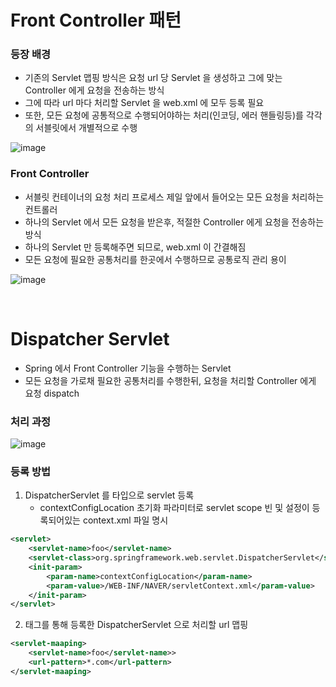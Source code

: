 # Front Controller 패턴
### 등장 배경
* 기존의 Servlet 맵핑 방식은 요청 url 당 Servlet 을 생성하고 그에 맞는 Controller 에게 요청을 전송하는 방식
* 그에 따라 url 마다 처리할 Servlet 을 web.xml 에 모두 등록 필요
* 또한, 모든 요청에 공통적으로 수행되어야하는 처리(인코딩, 에러 핸들링등)를 각각의 서블릿에서 개별적으로 수행

![image](https://user-images.githubusercontent.com/48702893/107381090-da00ff00-6b31-11eb-9c26-969cdfe4b453.png)

### Front Controller
* 서블릿 컨테이너의 요청 처리 프로세스 제일 앞에서 들어오는 모든 요청을 처리하는 컨트롤러
* 하나의 Servlet 에서 모든 요청을 받은후, 적절한 Controller 에게 요청을 전송하는 방식
* 하나의 Servlet 만 등록해주면 되므로, web.xml 이 간결해짐
* 모든 요청에 필요한 공통처리를 한곳에서 수행하므로 공통로직 관리 용이

![image](https://user-images.githubusercontent.com/48702893/107381142-e84f1b00-6b31-11eb-9675-c4fa25c8211a.png)

<br>

# Dispatcher Servlet
* Spring 에서 Front Controller 기능을 수행하는 Servlet
* 모든 요청을 가로채 필요한 공통처리를 수행한뒤, 요청을 처리할 Controller 에게 요청 dispatch

### 처리 과정

![image](https://user-images.githubusercontent.com/48702893/107381836-99ee4c00-6b32-11eb-8838-a59f46a2b3ce.png)

### 등록 방법
1. DispatcherServlet 를 타입으로 servlet 등록
	* contextConfigLocation 초기화 파라미터로 servlet scope 빈 및 설정이 등록되어있는 context.xml 파일 명시
```xml
<servlet>
	<servlet-name>foo</servlet-name>
	<servlet-class>org.springframework.web.servlet.DispatcherServlet</servlet-class>
	<init-param>
		<param-name>contextConfigLocation</param-name>
		<param-value>/WEB-INF/NAVER/servletContext.xml</param-value>
	</init-param> 
</servlet>
```

2. <servlet-maaping> 태그를 통해 등록한 DispatcherServlet 으로 처리할 url 맵핑
```xml
<servlet-maaping>
	<servlet-name>foo</servlet-name>>
	<url-pattern>*.com</url-pattern>
</servlet-maaping>
```
```